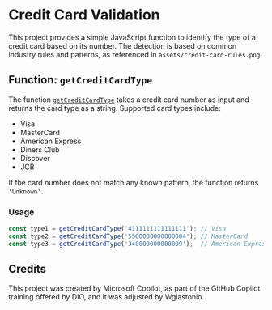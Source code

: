 # Credit Card Validation

This project provides a simple JavaScript function to identify the type of a credit card based on its number. The detection is based on common industry rules and patterns, as referenced in `assets/credit-card-rules.png`.

## Function: `getCreditCardType`

The function [`getCreditCardType`](src/index.js) takes a credit card number as input and returns the card type as a string. Supported card types include:

- Visa
- MasterCard
- American Express
- Diners Club
- Discover
- JCB

If the card number does not match any known pattern, the function returns `'Unknown'`.

### Usage

```javascript
const type1 = getCreditCardType('4111111111111111'); // Visa
const type2 = getCreditCardType('5500000000000004'); // MasterCard
const type3 = getCreditCardType('340000000000009');  // American Express
```

## Credits
This project was created by Microsoft Copilot, as part of the GitHub Copilot training offered by DIO, and it was adjusted by Wglastonio.